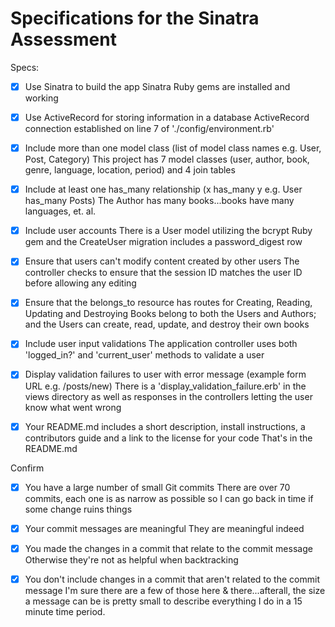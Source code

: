 # Specifications for the Sinatra Assessment

Specs:
- [x] Use Sinatra to build the app
        Sinatra Ruby gems are installed and working

- [x] Use ActiveRecord for storing information in a database
        ActiveRecord connection established on line 7 of './config/environment.rb'

- [x] Include more than one model class (list of model class names e.g. User, Post, Category)
        This project has 7 model classes (user, author, book, genre, language, location, period) and 4 join tables

- [x] Include at least one has_many relationship (x has_many y e.g. User has_many Posts)
        The Author has many books...books have many languages, et. al.

- [x] Include user accounts
        There is a User model utilizing the bcrypt Ruby gem and the CreateUser migration includes a password_digest row


- [x] Ensure that users can't modify content created by other users
        The controller checks to ensure that the session ID
        matches the user ID before allowing any editing

- [x] Ensure that the belongs_to resource has routes for Creating, Reading, Updating and Destroying
        Books belong to both the Users and Authors; and
        the Users can create, read, update, and destroy their own books

- [x] Include user input validations
        The application controller uses both 'logged_in?'
        and 'current_user' methods to validate a user

- [x] Display validation failures to user with error message (example form URL e.g. /posts/new)
        There is a 'display_validation_failure.erb' in
        the views directory as well as responses in the
        controllers letting the user know what went wrong

- [x] Your README.md includes a short description, install instructions, a contributors guide and a link to the license for your code
        That's in the README.md

Confirm
- [x] You have a large number of small Git commits
        There are over 70 commits, each one is as narrow
        as possible so I can go back in time if some
        change ruins things

- [x] Your commit messages are meaningful
        They are meaningful indeed

- [x] You made the changes in a commit that relate to the commit message
        Otherwise they're not as helpful when backtracking

- [x] You don't include changes in a commit that aren't related to the commit message
        I'm sure there are a few of those here & there...afterall, the
        size a message can be is pretty small to describe everything I
        do in a 15 minute time period.
